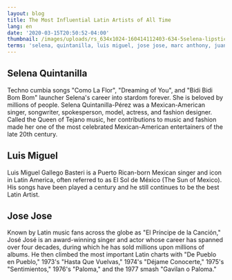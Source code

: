 ```yaml
---
layout: blog
title: The Most Influential Latin Artists of All Time
lang: en
date: '2020-03-15T20:50:52-04:00'
thumbnail: /images/uploads/rs_634x1024-160414112403-634-5selena-lipstick.jpg
terms: 'selena, quintanilla, luis miguel, jose jose, marc anthony, juanes'
---
```

## Selena Quintanilla

Techno cumbia songs "Como La Flor", "Dreaming of You", and "Bidi Bidi Bom Bom" launcher Selena's career into stardom forever. She is beloved by millions of people. Selena Quintanilla-Pérez was a Mexican-American singer, songwriter, spokesperson, model, actress, and fashion designer. Called the Queen of Tejano music, her contributions to music and fashion made her one of the most celebrated Mexican-American entertainers of the late 20th century. 

## Luis Miguel

Luis Miguel Gallego Basteri is a Puerto Rican-born Mexican singer and icon in Latin America, often referred to as El Sol de México (The Sun of Mexico). His songs have been played a century and he still continues to be the best Latin Artist. 

## **Jose Jose**

Known by Latin music fans across the globe as "El Príncipe de la Canción," José José is an award-winning singer and actor whose career has spanned over four decades, during which he has sold millions upon millions of albums. He then climbed the most important Latin charts with "De Pueblo en Pueblo," 1973's "Hasta Que Vuelvas," 1974's "Déjame Conocerte," 1975's "Sentimientos," 1976's "Paloma," and the 1977 smash "Gavilan o Paloma."

##
